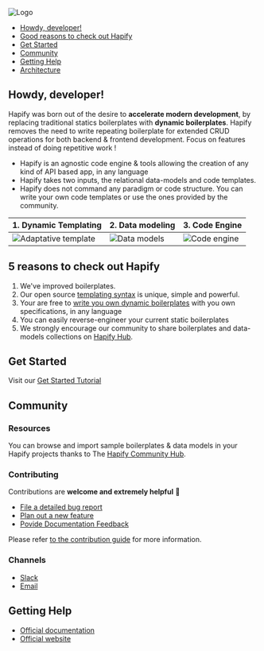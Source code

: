 ![Logo](images/Hapify_logo_white.png)

- [Howdy, developer!](https://github.com/hapify/hapify#howdy-developer)
- [Good reasons to check out Hapify](https://github.com/hapify/hapify#5-reasons-to-check-out-hapify)
- [Get Started](https://github.com/hapify/hapify#get-started)
- [Community](https://github.com/hapify/hapify#community)
- [Getting Help](https://github.com/hapify/hapify#getting-help)
- [Architecture](https://github.com/hapify/hapify/blob/master/README.md#architecture)



## Howdy, developer!

Hapify was born out of the desire to **accelerate modern development**, by replacing traditional statics boilerplates with **dynamic boilerplates**. Hapify removes the need to write repeating boilerplate for extended CRUD operations for both backend & frontend development. Focus on features instead of doing repetitive work !

- Hapify is an agnostic code engine & tools allowing the creation of any kind of API based app, in any language
- Hapify takes two inputs, the relational data-models and code templates.
- Hapify does not command any paradigm or code structure. You can write your own code templates or use the ones provided by the community.


| 1. Dynamic Templating | 2. Data modeling | 3. Code Engine |
| --- | --- | --- |
| ![Adaptative template](images/1.adaptative-template-hapify.png) | ![Data models](images/2.data-modelisation-hapify.png) | ![Code engine](images/3.code-engine-hapify.png) |


## 5 reasons to check out Hapify

1. We've improved boilerplates.
2. Our open source [templating syntax](https://docs.hapify.io/en/latest/templating/hapify/syntax/) is unique, simple and powerful.
3. Your are free to [write you own dynamic boilerplates](https://docs.hapify.io/en/latest/cli/#create-a-new-boilerplate-channel) with you own specifications, in any language
4. You can easily reverse-engineer your current static boilerplates
5. We strongly encourage our community to share boilerplates and data-models collections on [Hapify Hub](https://hub.hapify.io/).


## Get Started

Visit our [Get Started Tutorial](https://www.hapify.io/get-started)


## Community

### Resources
You can browse and import sample boilerplates & data models in your Hapify projects thanks to The [Hapify Community Hub](https://hub.hapify.io/).


### Contributing

Contributions are **welcome and extremely helpful** 🙌
- [File a detailed bug report](https://github.com/hapify/hapify/issues/new?template=bug_report.md)
- [Plan out a new feature](https://github.com/hapify/hapify/issues/new?template=feature_request.md)
- [Povide Documentation Feedback](https://github.com/hapify/hapify/issues/new??template=documentation.md)

Please refer [to the contribution guide](https://github.com/hapify/hapify/blob/master/CONTRIBUTING.md) for more information.

### Channels
- [Slack](https://hapify.slack.com)
- [Email](mailto:hello@hapify.io)


## Getting Help
- [Official documentation](https://docs.hapify.io/)
- [Official website](https://www.hapify.io)





